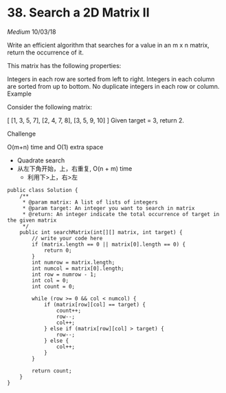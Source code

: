# 38. Search a 2D Matrix II
*Medium*
10/03/18

Write an efficient algorithm that searches for a value in an m x n matrix, return the occurrence of it.

This matrix has the following properties:

Integers in each row are sorted from left to right.
Integers in each column are sorted from up to bottom.
No duplicate integers in each row or column.
Example

Consider the following matrix:

[
  [1, 3, 5, 7],
  [2, 4, 7, 8],
  [3, 5, 9, 10]
]
Given target = 3, return 2.

Challenge

O(m+n) time and O(1) extra space

* Quadrate search
* 从左下角开始，上，右重复, O(n + m) time
  - 利用下>上，右>左
```
public class Solution {
    /**
     * @param matrix: A list of lists of integers
     * @param target: An integer you want to search in matrix
     * @return: An integer indicate the total occurrence of target in the given matrix
     */
    public int searchMatrix(int[][] matrix, int target) {
        // write your code here
        if (matrix.length == 0 || matrix[0].length == 0) {
            return 0;
        }
        int numrow = matrix.length;
        int numcol = matrix[0].length;
        int row = numrow - 1;
        int col = 0;
        int count = 0;

        while (row >= 0 && col < numcol) {
            if (matrix[row][col] == target) {
                count++;
                row--;
                col++;
            } else if (matrix[row][col] > target) {
                row--;
            } else {
                col++;
            }
        }

        return count;
    }
}
```
